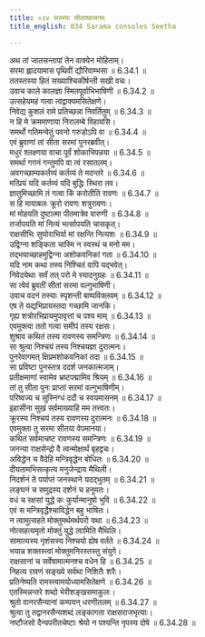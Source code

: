 ```yaml
---
title: ०३४ सरमया सीताश्वासनम्
title_english: 034 Sarama consoles Seetha

---
```



अथ तां जातसन्तापां तेन वाक्येन मोहिताम्।  
सरमा ह्लादयामास पृथिवीं द्यौरिवाम्भसा ॥ 6.34.1 ॥   
ततस्तस्या हितं सख्याश्चिकीर्षन्ती सखी वचः।  
उवाच काले कालज्ञा स्मितपूर्वाभिभाषिणी ॥ 6.34.2 ॥   
उत्सहेयमहं गत्वा त्वद्वाक्यमसितेक्षणे।  
निवेद्य कुशलं रामे प्रतिच्छन्ना निवर्तितुम् ॥ 6.34.3 ॥   
न हि मे क्रममाणाया निरालम्बे विहायसि।  
समर्थो गतिमन्वेतुं पवनो गरुडोऽपि वा ॥ 6.34.4 ॥   
एवं ब्रुवाणां तां सीता सरमां पुनरब्रवीत्।  
मधुरं श्लक्ष्णया वाचा पूर्वं शोकाभिपन्नया ॥ 6.34.5 ॥   
समर्था गगनं गन्तुमपि वा त्वं रसातलम्।  
अवगच्छाम्यकर्तव्यं कर्तव्यं ते मदन्तरे ॥ 6.34.6 ॥   
मत्प्रियं यदि कर्तव्यं यदि बुद्धिः स्थिरा तव।  
ज्ञातुमिच्छामि तं गत्वा किं करोतीति रावणः ॥ 6.34.7 ॥   
स हि मायाबलः क्रूरो रावणः शत्रुरावणः।  
मां मोहयति दुष्टात्मा पीतमात्रेव वारुणी ॥ 6.34.8 ॥   
तर्जापयति मां नित्यं भर्त्सापयति चासकृत्।  
राक्षसीभिः सुघोराभिर्या मां रक्षन्ति नित्यशः ॥ 6.34.9 ॥   
उद्विग्ना शङ्किता चास्मि न स्वस्थं च मनो मम।  
तद्भयाच्छाहमुद्विग्ना अशोकवनिकां गता ॥ 6.34.10 ॥   
यदि नाम कथा तस्य निश्चितं वापि यद्भवेत्।  
निवेदयेथाः सर्वं तत् परो मे स्यादनुग्रहः ॥ 6.34.11 ॥   
सा त्वेवं ब्रुवतीं सीतां सरमा वल्गुभाषिणी।  
उवाच वदनं तस्याः स्पृशन्ती बाष्पविक्लवम् ॥ 6.34.12 ॥   
एष ते यद्यभिप्रायस्तदा गच्छामि जानकि।  
गृह्य शत्रोरभिप्रायमुपावृत्तां च पश्य माम् ॥ 6.34.13 ॥   
एवमुक्त्वा ततो गत्वा समीपं तस्य रक्षसः।  
शुश्राव कथितं तस्य रावणस्य समन्त्रिणः ॥ 6.34.14 ॥   
सा श्रुत्वा निश्चयं तस्य निश्चयज्ञा दुरात्मनः।  
पुनरेवागमत् क्षिप्रमशोकवनिकां तदा ॥ 6.34.15 ॥   
सा प्रविष्टा पुनस्तत्र ददर्श जनकात्मजाम्।  
प्रतीक्षमाणां स्वामेव भ्रष्टपद्मामिव श्रियम् ॥ 6.34.16 ॥   
तां तु सीता पुनः प्राप्तां सरमां वल्गुभाषिणीम्।  
परिष्वज्य च सुस्निग्धं ददौ च स्वयमासनम् ॥ 6.34.17 ॥   
इहासीना सुखं सर्वमाख्याहि मम तत्त्वतः।  
क्रूरस्य निश्चयं तस्य रावणस्य दुरात्मनः ॥ 6.34.18 ॥   
एवमुक्ता तु सरमा सीतया वेपमानया।  
कथितं सर्वमाचष्ट रावणस्य समन्त्रिणः ॥ 6.34.19 ॥   
जनन्या राक्षसेन्द्रो वै त्वन्मोक्षार्थं बृहद्वचः।  
अविद्धेन च वैदेहि मन्त्रिवृद्धेन बोधितः ॥ 6.34.20 ॥   
दीयतामभिसत्कृत्य मनुजेन्द्राय मैथिली।  
निदर्शनं ते पर्याप्तं जनस्थाने यदद्भुतम् ॥ 6.34.21 ॥   
लङ्घनं च समुद्रस्य दर्शनं च हनूमतः।  
वधं च रक्षसां युद्धे कः कुर्यान्मानुषो भुवि ॥ 6.34.22 ॥   
एवं स मन्त्रिवृद्धैश्चाविद्धेन बहु भाषितः।  
न त्वामुत्सहते मोक्तुमर्थमर्थपरो यथा ॥ 6.34.23 ॥   
नोत्सहत्यमृतो मोक्तुं युद्धे त्वामिति मैथिलि।  
सामात्यस्य नृशंसस्य निश्चयो ह्येष वर्तते ॥ 6.34.24 ॥   
भयान्न शक्तस्त्वां मोक्तुमनिरस्तस्तु संयुगे।  
राक्षसानां च सर्वेषामात्मनश्च वधेन हि ॥ 6.34.25 ॥   
निहत्य रावणं सङ्ख्ये सर्वथा निशितैः शरैः।  
प्रतिनेष्यति रामस्त्वामयोध्यामसितेक्षणे ॥ 6.34.26 ॥   
एतस्मिन्नन्तरे शब्दो भेरीशङ्खसमाकुलः।  
श्रुतो वानरसैन्यानां कम्पयन् धरणीतलम् ॥ 6.34.27 ॥   
श्रुत्वा तु तद्वानरसैन्यशब्दं लङ्कागता राक्षसराजभृत्याः।  
नष्टौजसो दैन्यपरीतचेष्टाः श्रेयो न पश्यन्ति नृपस्य दोषे ॥ 6.34.28 ॥   
